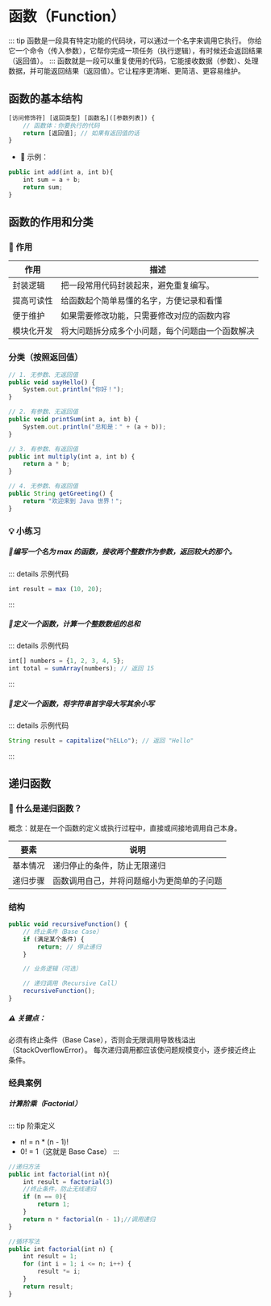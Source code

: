 # 函数（Function）
::: tip 函数是一段具有特定功能的代码块，可以通过一个名字来调用它执行。
你给它一个命令（传入参数），它帮你完成一项任务（执行逻辑），有时候还会返回结果（返回值）。
:::
函数就是一段可以重复使用的代码，它能接收数据（参数）、处理数据，并可能返回结果（返回值）。它让程序更清晰、更简洁、更容易维护。
## 函数的基本结构
``` js
[访问修饰符] [返回类型] [函数名]([参数列表]) {
    // 函数体：你要执行的代码
    return [返回值]; // 如果有返回值的话
}
```
- 📌 示例：
``` js 
public int add(int a, int b){
	int sum = a + b;
	return sum;
}
```
## 函数的作用和分类
### 🧩 作用

| 作用    | 描述                       |
| ----- | ------------------------ |
| 封装逻辑  | 把一段常用代码封装起来，避免重复编写。      |
| 提高可读性 | 给函数起个简单易懂的名字，方便记录和看懂     |
| 便于维护  | 如果需要修改功能，只需要修改对应的函数内容    |
| 模块化开发 | 将大问题拆分成多个小问题，每个问题由一个函数解决 |
### 分类（按照返回值）
```js
// 1. 无参数、无返回值
public void sayHello() {
    System.out.println("你好！");
}

// 2. 有参数、无返回值
public void printSum(int a, int b) {
    System.out.println("总和是：" + (a + b));
}

// 3. 有参数、有返回值
public int multiply(int a, int b) {
    return a * b;
}

// 4. 无参数、有返回值
public String getGreeting() {
    return "欢迎来到 Java 世界！";
}

```
### 💡 小练习
##### 🎯编写一个名为 max 的函数，接收两个整数作为参数，返回较大的那个。
::: details 示例代码
```js
int result = max (10, 20);
```
:::
##### 🎯定义一个函数，计算一个整数数组的总和
::: details 示例代码
```js
int[] numbers = {1, 2, 3, 4, 5};
int total = sumArray(numbers); // 返回 15
```
:::
##### 🎯定义一个函数，将字符串首字母大写其余小写
::: details 示例代码
```js
String result = capitalize("hELLo"); // 返回 "Hello"
```
:::
## 递归函数
### 🧠 什么是递归函数？
概念：就是在一个函数的定义或执行过程中，直接或间接地调用自己本身。

| 要素   | 说明                    |
| ---- | --------------------- |
| 基本情况 | 递归停止的条件，防止无限递归        |
| 递归步骤 | 函数调用自己，并将问题缩小为更简单的子问题 |
### 结构
```js
public void recursiveFunction() {
    // 终止条件（Base Case）
    if (满足某个条件) {
        return; // 停止递归
    }

    // 业务逻辑（可选）

    // 递归调用（Recursive Call）
    recursiveFunction(); 
}
```
##### ⚠️ 关键点：
必须有终止条件（Base Case），否则会无限调用导致栈溢出（StackOverflowError）。
每次递归调用都应该使问题规模变小，逐步接近终止条件。
### 经典案例
##### 计算阶乘（Factorial）
::: tip 阶乘定义
- n! = n * (n - 1)!
- 0! = 1（这就是 Base Case）
:::
```js
//递归方法
public int factorial(int n){
	int result = factorial(3)
	//终止条件，防止无线递归
	if (n == 0){
		return 1;
	}
	return n * factorial(n - 1);//调用递归
}

//循环写法
public int factorial(int n) {
    int result = 1;
    for (int i = 1; i <= n; i++) {
        result *= i;
    }
    return result;
}

```
